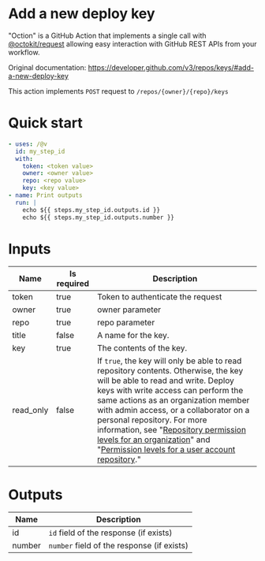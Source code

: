 # Add a new deploy key

"Oction" is a GitHub Action that implements a single call with 
[@octokit/request](https://www.npmjs.com/package/@octokit/request)
allowing easy interaction with GitHub REST APIs from your workflow.

Original documentation: https://developer.github.com/v3/repos/keys/#add-a-new-deploy-key

This action implements `POST` request to `/repos/{owner}/{repo}/keys`


# Quick start

```yaml
- uses: /@v
  id: my_step_id
  with:
    token: <token value>
    owner: <owner value>
    repo: <repo value>
    key: <key value>
- name: Print outputs
  run: |
    echo ${{ steps.my_step_id.outputs.id }}
    echo ${{ steps.my_step_id.outputs.number }}
```


# Inputs

| Name | Is required | Description |
|---|---|---|
|token|true|Token to authenticate the request
|owner|true|owner parameter
|repo|true|repo parameter
|title|false|A name for the key.
|key|true|The contents of the key.
|read_only|false|If `true`, the key will only be able to read repository contents. Otherwise, the key will be able to read and write.      Deploy keys with write access can perform the same actions as an organization member with admin access, or a collaborator on a personal repository. For more information, see "[Repository permission levels for an organization](https://help.github.com/articles/repository-permission-levels-for-an-organization/)" and "[Permission levels for a user account repository](https://help.github.com/articles/permission-levels-for-a-user-account-repository/)."

# Outputs

| Name | Description |
|---|---|
|id|`id` field of the response (if exists)|
|number|`number` field of the response (if exists)|

